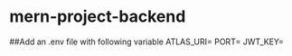 # mern-project-backend

##Add an .env file with following variable
ATLAS_URI=<mongodb server url from atlas>
PORT=
JWT_KEY=<any key for jwt verification>
